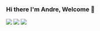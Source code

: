### Hi there I'm Andre, Welcome 👋

<!--
**cnAndreLee/cnAndreLee** is a ✨ _special_ ✨ repository because its `README.md` (this file) appears on your GitHub profile.

Here are some ideas to get you started:

- 🔭 I’m currently working on ...
- 🌱 I’m currently learning ...
- 👯 I’m looking to collaborate on ...
- 🤔 I’m looking for help with ...
- 💬 Ask me about ...
- 📫 How to reach me: ...
- 😄 Pronouns: ...
- ⚡ Fun fact: ...
-->

![](https://github-profile-summary-cards.vercel.app/api/cards/profile-details?username=cnandrelee&theme=github)
![](https://github-profile-summary-cards.vercel.app/api/cards/repos-per-language?username=cnandrelee&theme=github)
![](https://github-profile-summary-cards.vercel.app/api/cards/stats?username=cnandrelee&theme=github)



